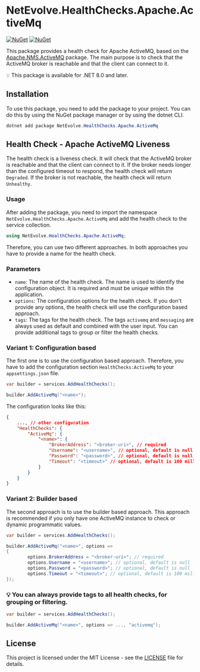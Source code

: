 # NetEvolve.HealthChecks.Apache.ActiveMq

[![NuGet](https://img.shields.io/nuget/v/NetEvolve.HealthChecks.Apache.ActiveMq?logo=nuget)](https://www.nuget.org/packages/NetEvolve.HealthChecks.Apache.ActiveMq/)
[![NuGet](https://img.shields.io/nuget/dt/NetEvolve.HealthChecks.Apache.ActiveMq?logo=nuget)](https://www.nuget.org/packages/NetEvolve.HealthChecks.Apache.ActiveMq/)

This package provides a health check for Apache ActiveMQ, based on the [Apache.NMS.ActiveMQ](https://www.nuget.org/packages/Apache.NMS.ActiveMQ/) package.
The main purpose is to check that the ActiveMQ broker is reachable and that the client can connect to it.

:bulb: This package is available for .NET 8.0 and later.

## Installation
To use this package, you need to add the package to your project. You can do this by using the NuGet package manager or by using the dotnet CLI.
```powershell
dotnet add package NetEvolve.HealthChecks.Apache.ActiveMq
```

## Health Check - Apache ActiveMQ Liveness
The health check is a liveness check. It will check that the ActiveMQ broker is reachable and that the client can connect to it.
If the broker needs longer than the configured timeout to respond, the health check will return `Degraded`.
If the broker is not reachable, the health check will return `Unhealthy`.

### Usage
After adding the package, you need to import the namespace `NetEvolve.HealthChecks.Apache.ActiveMq` and add the health check to the service collection.
```csharp
using NetEvolve.HealthChecks.Apache.ActiveMq;
```
Therefore, you can use two different approaches. In both approaches you have to provide a name for the health check.

### Parameters
- `name`: The name of the health check. The name is used to identify the configuration object. It is required and must be unique within the application.
- `options`: The configuration options for the health check. If you don't provide any options, the health check will use the configuration based approach.
- `tags`: The tags for the health check. The tags `activemq` and `messaging` are always used as default and combined with the user input. You can provide additional tags to group or filter the health checks.

### Variant 1: Configuration based
The first one is to use the configuration based approach. Therefore, you have to add the configuration section `HealthChecks:ActiveMq` to your `appsettings.json` file.
```csharp
var builder = services.AddHealthChecks();

builder.AddActiveMq("<name>");
```

The configuration looks like this:
```json
{
    ..., // other configuration
    "HealthChecks": {
        "ActiveMq": {
            "<name>": {
                "BrokerAddress": "<broker-uri>", // required
                "Username": "<username>", // optional, default is null
                "Password": "<password>", // optional, default is null
                "Timeout": "<timeout>" // optional, default is 100 milliseconds
            }
        }
    }
}
```

### Variant 2: Builder based
The second approach is to use the builder based approach. This approach is recommended if you only have one ActiveMQ instance to check or dynamic programmatic values.
```csharp
var builder = services.AddHealthChecks();

builder.AddActiveMq("<name>", options =>
{
        options.BrokerAddress = "<broker-uri>"; // required
        options.Username = "<username>"; // optional, default is null
        options.Password = "<password>"; // optional, default is null
        options.Timeout = "<timeout>"; // optional, default is 100 milliseconds
});
```

### :bulb: You can always provide tags to all health checks, for grouping or filtering.

```csharp
var builder = services.AddHealthChecks();

builder.AddActiveMq("<name>", options => ..., "activemq");
```

## License

This project is licensed under the MIT License - see the [LICENSE](https://raw.githubusercontent.com/dailydevops/healthchecks/refs/heads/main/LICENSE) file for details.
